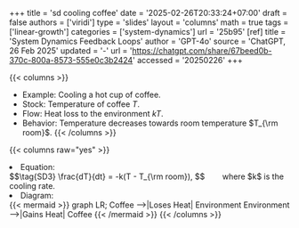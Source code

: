 +++
title = 'sd cooling coffee'
date = '2025-02-26T20:33:24+07:00'
draft = false
authors = ['viridi']
type = 'slides'
layout = 'columns'
math = true
tags = ['linear-growth']
categories = ['system-dynamics']
url = '25b95'
[ref]
title = 'System Dynamics Feedback Loops'
author = 'GPT-4o'
source = 'ChatGPT, 26 Feb 2025'
updated = '-'
url = 'https://chatgpt.com/share/67beed0b-370c-800a-8573-555e0c3b2424'
accessed = '20250226'
+++

{{< columns >}}
+ Example: Cooling a hot cup of coffee.
+ Stock: Temperature of coffee $T$.
+ Flow: Heat loss to the environment $kT$.
+ Behavior: Temperature decreases towards room temperature $T_{\rm room}$.
{{< /columns >}}

{{< columns raw="yes" >}}
<li>Equation:</li>
$$\tag{SD3}
\frac{dT}{dt} = -k(T - T_{\rm room}),
$$
&nbsp;&nbsp;&nbsp;&nbsp;&nbsp;&nbsp;&nbsp;where $k$ is the cooling rate.
<li>Diagram:</li>
{{< mermaid >}}
graph LR;
  Coffee -->|Loses Heat| Environment
  Environment -->|Gains Heat| Coffee
{{< /mermaid >}}
{{< /columns >}}
